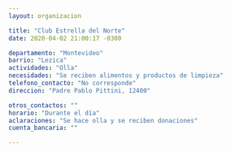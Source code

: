 ```yaml
---
layout: organizacion

title: "Club Estrella del Norte"
date: 2020-04-02 21:00:17 -0300

departamento: "Montevideo"
barrio: "Lezica"
actividades: "Olla"
necesidades: "Se reciben alimentos y productos de limpieza"
telefono_contacto: "No corresponde"
direccion: "Padre Pablo Pittini, 12400"

otros_contactos: ""
horario: "Durante el día"
aclaraciones: "Se hace olla y se reciben donaciones"
cuenta_bancaria: ""

---
```

